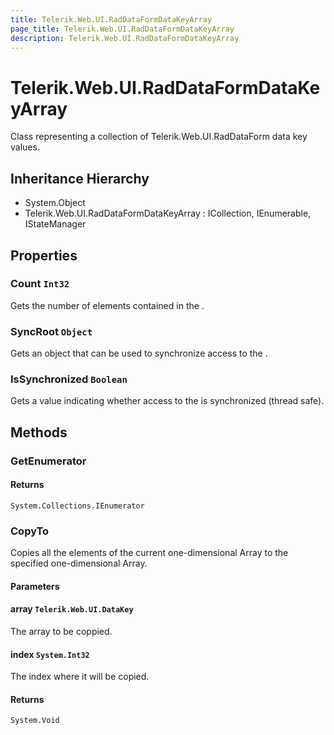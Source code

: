 ```yaml
---
title: Telerik.Web.UI.RadDataFormDataKeyArray
page_title: Telerik.Web.UI.RadDataFormDataKeyArray
description: Telerik.Web.UI.RadDataFormDataKeyArray
---
```


# Telerik.Web.UI.RadDataFormDataKeyArray

Class representing a collection of Telerik.Web.UI.RadDataForm data key values.

## Inheritance Hierarchy

* System.Object
* Telerik.Web.UI.RadDataFormDataKeyArray : ICollection, IEnumerable, IStateManager

## Properties

###  Count `Int32`

Gets the number of elements contained in the .

###  SyncRoot `Object`

Gets an object that can be used to synchronize access to the .

###  IsSynchronized `Boolean`

Gets a value indicating whether access to the 
            is synchronized (thread safe).

## Methods

###  GetEnumerator

#### Returns

`System.Collections.IEnumerator` 

###  CopyTo

Copies all the elements of the current one-dimensional Array to the specified one-dimensional Array.

#### Parameters

#### array `Telerik.Web.UI.DataKey`

The array to be coppied.

#### index `System.Int32`

The index where it will be copied.

#### Returns

`System.Void` 


